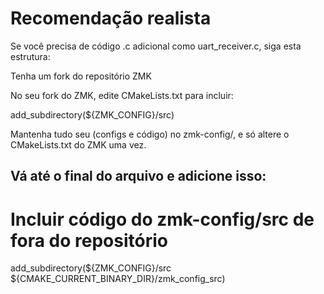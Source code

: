 # Recomendação realista
Se você precisa de código .c adicional como uart_receiver.c, siga esta estrutura:

Tenha um fork do repositório ZMK

No seu fork do ZMK, edite CMakeLists.txt para incluir:

add_subdirectory(${ZMK_CONFIG}/src)

Mantenha tudo seu (configs e código) no zmk-config/, e só altere o CMakeLists.txt do ZMK uma vez.

## Vá até o final do arquivo e adicione isso:

# Incluir código do zmk-config/src de fora do repositório
add_subdirectory(${ZMK_CONFIG}/src ${CMAKE_CURRENT_BINARY_DIR}/zmk_config_src)
